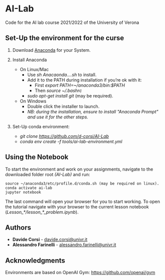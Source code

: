 # AI-Lab
Code for the AI lab course 2021/2022 of the University of Verona

## Set-Up the environment for the curse
1. Download [Anaconda](https://www.anaconda.com/distribution/#download-section) for your System.

2.  Install Anaconda
	- On Linux/Mac 
		- Use *sh Anacaonda....sh* to install.
		- Add it to the PATH during installation if you’re ok with it:
			- First *export PATH=~/anaconda3/bin:$PATH*
			- Then *source ~/.bashrc*
		- *sudo apt-get install git* (may be required).
	- On Windows
		- Double click the installer to launch.
		- *NB: during the installation, ensure to install "Anaconda Prompt" and use it for the other steps.*

3.  Set-Up conda environment:
	- *git clone https://github.com/d-corsi/AI-Lab*
	- *conda env create -f tools/ai-lab-environment.yml*

## Using the Notebook
To start the environment and work on your assignments, navigate to the downloaded folder root *(AI-Lab)* and run:
```
source ~/anaconda3/etc/profile.d/conda.sh (may be required on linux).
conda activate ai-lab
jupyter notebook
```
The last command will open your browser for you to start working. To open the tutorial navigate with your browser to the current lesson notebook (*Lesson_\*/lesson_\*_problem.ipynb*).

## Authors
*  **Davide Corsi** - davide.corsi@univr.it
*  **Alessandro Farinelli** - alessandro.farinelli@univr.it

## Acknowledgments
Environments are based on OpenAI Gym: https://github.com/openai/gym
